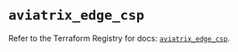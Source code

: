# `aviatrix_edge_csp`

Refer to the Terraform Registry for docs: [`aviatrix_edge_csp`](https://registry.terraform.io/providers/aviatrixsystems/aviatrix/8.1.10/docs/resources/edge_csp).

